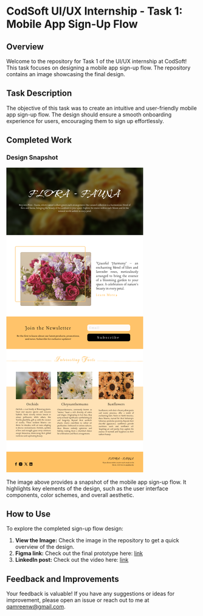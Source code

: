 # CodSoft UI/UX Internship - Task 1: Mobile App Sign-Up Flow

## Overview

Welcome to the repository for Task 1 of the UI/UX internship at CodSoft! This task focuses on designing a mobile app sign-up flow. The repository contains an image showcasing the final design.

## Task Description

The objective of this task was to create an intuitive and user-friendly mobile app sign-up flow. The design should ensure a smooth onboarding experience for users, encouraging them to sign up effortlessly.

## Completed Work

### Design Snapshot

![Sign-Up Flow](./Email%20Template.png)

The image above provides a snapshot of the mobile app sign-up flow. It highlights key elements of the design, such as the user interface components, color schemes, and overall aesthetic.

## How to Use

To explore the completed sign-up flow design:

1. **View the Image:** Check the image in the repository to get a quick overview of the design.
2. **Figma link:** Check out the final prototype here: [link](https://lnkd.in/gHD9DCef)
3. **LinkedIn post:** Check out the video here: [link](https://www.linkedin.com/posts/qamreen-2481b4239_userexperience-emailtemplate-codsoft-activity-7129852285072904192-s89o?utm_source=share&utm_medium=member_desktop)

## Feedback and Improvements

Your feedback is valuable! If you have any suggestions or ideas for improvement, please open an issue or reach out to me at qamreenw@gmail.com.


